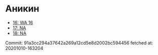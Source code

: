 # Аникин
- [16: WA 16](16.md)
- [17: NA](17.md)
- [18: NA](18.md)

Commit: 91a3cc294a37642a269a12cd5e8d2002bc594456
 fetched at: 20201010-163204
